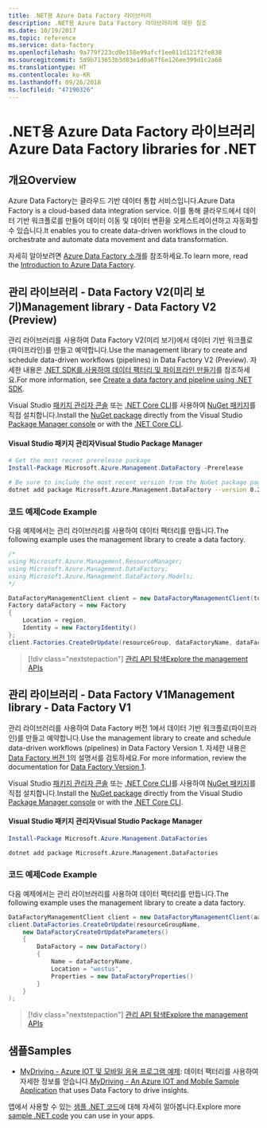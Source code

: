 ```yaml
---
title: .NET용 Azure Data Factory 라이브러리
description: .NET용 Azure Data Factory 라이브러리에 대한 참조
ms.date: 10/19/2017
ms.topic: reference
ms.service: data-factory
ms.openlocfilehash: 9a779f223cd0e158e99afcf1ee011d121f2fe838
ms.sourcegitcommit: 5d9b713653b3d03e1d0a67f6e126ee399d1c2a60
ms.translationtype: HT
ms.contentlocale: ko-KR
ms.lasthandoff: 09/26/2018
ms.locfileid: "47190326"
---
```

# <a name="azure-data-factory-libraries-for-net"></a><span data-ttu-id="0601d-103">.NET용 Azure Data Factory 라이브러리</span><span class="sxs-lookup"><span data-stu-id="0601d-103">Azure Data Factory libraries for .NET</span></span>

## <a name="overview"></a><span data-ttu-id="0601d-104">개요</span><span class="sxs-lookup"><span data-stu-id="0601d-104">Overview</span></span>

<span data-ttu-id="0601d-105">Azure Data Factory는 클라우드 기반 데이터 통합 서비스입니다.</span><span class="sxs-lookup"><span data-stu-id="0601d-105">Azure Data Factory is a cloud-based data integration service.</span></span> <span data-ttu-id="0601d-106">이를 통해 클라우드에서 데이터 기반 워크플로를 만들어 데이터 이동 및 데이터 변환을 오케스트레이션하고 자동화할 수 있습니다.</span><span class="sxs-lookup"><span data-stu-id="0601d-106">It enables you to create data-driven workflows in the cloud to orchestrate and automate data movement and data transformation.</span></span>

<span data-ttu-id="0601d-107">자세히 알아보려면 [Azure Data Factory 소개](/azure/data-factory/data-factory-introduction)를 참조하세요.</span><span class="sxs-lookup"><span data-stu-id="0601d-107">To learn more, read the [Introduction to Azure Data Factory](/azure/data-factory/data-factory-introduction).</span></span>

## <a name="management-library---data-factory-v2-preview"></a><span data-ttu-id="0601d-108">관리 라이브러리 - Data Factory V2(미리 보기)</span><span class="sxs-lookup"><span data-stu-id="0601d-108">Management library - Data Factory V2 (Preview)</span></span>

<span data-ttu-id="0601d-109">관리 라이브러리를 사용하여 Data Factory V2(미리 보기)에서 데이터 기반 워크플로(파이프라인)를 만들고 예약합니다.</span><span class="sxs-lookup"><span data-stu-id="0601d-109">Use the management library to create and schedule data-driven workflows (pipelines) in Data Factory V2 (Preview).</span></span>  <span data-ttu-id="0601d-110">자세한 내용은 [.NET SDK를 사용하여 데이터 팩터리 및 파이프라인 만들기](/azure/data-factory/quickstart-create-data-factory-dot-net)를 참조하세요.</span><span class="sxs-lookup"><span data-stu-id="0601d-110">For more information, see [Create a data factory and pipeline using .NET SDK](/azure/data-factory/quickstart-create-data-factory-dot-net).</span></span>

<span data-ttu-id="0601d-111">Visual Studio [패키지 관리자 콘솔][PackageManager] 또는 [.NET Core CLI][DotNetCLI]를 사용하여 [NuGet 패키지](https://www.nuget.org/packages/Microsoft.Azure.Management.DataFactory)를 직접 설치합니다.</span><span class="sxs-lookup"><span data-stu-id="0601d-111">Install the [NuGet package](https://www.nuget.org/packages/Microsoft.Azure.Management.DataFactory) directly from the Visual Studio [Package Manager console][PackageManager] or with the [.NET Core CLI][DotNetCLI].</span></span>

#### <a name="visual-studio-package-manager"></a><span data-ttu-id="0601d-112">Visual Studio 패키지 관리자</span><span class="sxs-lookup"><span data-stu-id="0601d-112">Visual Studio Package Manager</span></span>

```powershell
# Get the most recent prerelease package
Install-Package Microsoft.Azure.Management.DataFactory -Prerelease
```

```bash
# Be sure to include the most recent version from the NuGet package page
dotnet add package Microsoft.Azure.Management.DataFactory --version 0.2.0-preview
```

### <a name="code-example"></a><span data-ttu-id="0601d-113">코드 예제</span><span class="sxs-lookup"><span data-stu-id="0601d-113">Code Example</span></span>

<span data-ttu-id="0601d-114">다음 예제에서는 관리 라이브러리를 사용하여 데이터 팩터리를 만듭니다.</span><span class="sxs-lookup"><span data-stu-id="0601d-114">The following example uses the management library to create a data factory.</span></span>

```csharp
/*
using Microsoft.Azure.Management.ResourceManager;
using Microsoft.Azure.Management.DataFactory;
using Microsoft.Azure.Management.DataFactory.Models;
*/

DataFactoryManagementClient client = new DataFactoryManagementClient(tokenCredentials) { SubscriptionId = subscriptionId };
Factory dataFactory = new Factory
{
    Location = region,
    Identity = new FactoryIdentity()
};
client.Factories.CreateOrUpdate(resourceGroup, dataFactoryName, dataFactory);
```

> [!div class="nextstepaction"]
> [<span data-ttu-id="0601d-115">관리 API 탐색</span><span class="sxs-lookup"><span data-stu-id="0601d-115">Explore the management APIs</span></span>](/dotnet/api/microsoft.azure.management.datafactory)

## <a name="management-library---data-factory-v1"></a><span data-ttu-id="0601d-116">관리 라이브러리 - Data Factory V1</span><span class="sxs-lookup"><span data-stu-id="0601d-116">Management library - Data Factory V1</span></span>

<span data-ttu-id="0601d-117">관리 라이브러리를 사용하여 Data Factory 버전 1에서 데이터 기반 워크플로(파이프라인)를 만들고 예약합니다.</span><span class="sxs-lookup"><span data-stu-id="0601d-117">Use the management library to create and schedule data-driven workflows (pipelines) in Data Factory Version 1.</span></span>  <span data-ttu-id="0601d-118">자세한 내용은 [Data Factory 버전 1](/azure/data-factory/v1/data-factory-introduction)의 설명서를 검토하세요.</span><span class="sxs-lookup"><span data-stu-id="0601d-118">For more information, review the documentation for [Data Factory Version 1](/azure/data-factory/v1/data-factory-introduction).</span></span>

<span data-ttu-id="0601d-119">Visual Studio [패키지 관리자 콘솔][PackageManager] 또는 [.NET Core CLI][DotNetCLI]를 사용하여 [NuGet 패키지](https://www.nuget.org/packages/Microsoft.Azure.Management.DataFactories)를 직접 설치합니다.</span><span class="sxs-lookup"><span data-stu-id="0601d-119">Install the [NuGet package](https://www.nuget.org/packages/Microsoft.Azure.Management.DataFactories) directly from the Visual Studio [Package Manager console][PackageManager] or with the [.NET Core CLI][DotNetCLI].</span></span>

#### <a name="visual-studio-package-manager"></a><span data-ttu-id="0601d-120">Visual Studio 패키지 관리자</span><span class="sxs-lookup"><span data-stu-id="0601d-120">Visual Studio Package Manager</span></span>

```powershell
Install-Package Microsoft.Azure.Management.DataFactories
```

```bash
dotnet add package Microsoft.Azure.Management.DataFactories
```

### <a name="code-example"></a><span data-ttu-id="0601d-121">코드 예제</span><span class="sxs-lookup"><span data-stu-id="0601d-121">Code Example</span></span>

<span data-ttu-id="0601d-122">다음 예제에서는 관리 라이브러리를 사용하여 데이터 팩터리를 만듭니다.</span><span class="sxs-lookup"><span data-stu-id="0601d-122">The following example uses the management library to create a data factory.</span></span>

```csharp
DataFactoryManagementClient client = new DataFactoryManagementClient(aadTokenCredentials, resourceManagerUri);
client.DataFactories.CreateOrUpdate(resourceGroupName,
    new DataFactoryCreateOrUpdateParameters()
    {
        DataFactory = new DataFactory()
        {
            Name = dataFactoryName,
            Location = "westus",
            Properties = new DataFactoryProperties()
        }
    }
);
```

> [!div class="nextstepaction"]
> [<span data-ttu-id="0601d-123">관리 API 탐색</span><span class="sxs-lookup"><span data-stu-id="0601d-123">Explore the management APIs</span></span>](/dotnet/api/overview/azure/datafactories/management)

## <a name="samples"></a><span data-ttu-id="0601d-124">샘플</span><span class="sxs-lookup"><span data-stu-id="0601d-124">Samples</span></span>

* <span data-ttu-id="0601d-125">[MyDriving - Azure IOT 및 모바일 응용 프로그램 예제](https://azure.microsoft.com/resources/samples/mydriving/): 데이터 팩터리를 사용하여 자세한 정보를 얻습니다.</span><span class="sxs-lookup"><span data-stu-id="0601d-125">[MyDriving - An Azure IOT and Mobile Sample Application](https://azure.microsoft.com/resources/samples/mydriving/) that uses Data Factory to drive insights.</span></span>

<span data-ttu-id="0601d-126">앱에서 사용할 수 있는 [샘플 .NET 코드](https://azure.microsoft.com/resources/samples/?platform=dotnet)에 대해 자세히 알아봅니다.</span><span class="sxs-lookup"><span data-stu-id="0601d-126">Explore more [sample .NET code](https://azure.microsoft.com/resources/samples/?platform=dotnet) you can use in your apps.</span></span>

[PackageManager]: https://docs.microsoft.com/nuget/tools/package-manager-console
[DotNetCLI]: https://docs.microsoft.com/dotnet/core/tools/dotnet-add-package
